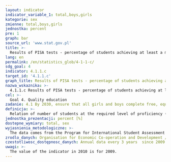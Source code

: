 ```yaml
---
layout: indicator
indicator_variable_1: total,boys,girls
kategorie: sex
zmienne: total,boys,girls
jednostka: percent
pre: 1
graph: bar
source_url: 'www.stat.gov.pl'
title: >-
  Results of PISA tests - percentage of students achieving at least a minimum proficiency level in mathematics 
lang: en
permalink: /en/statistics_glob/4-1-1-c/
sdg_goal: 4
indicator: 4.1.1.c
target_id: '4.1.1.c'
graph_title: Results of PISA tests - percentage of students achieving at least a minimum proficiency level in mathematics
nazwa_wskaznika: >-
  4.1.1.c Results of PISA tests - percentage of students achieving at least a minimum proficiency level in mathematics
cel: >-
  Goal 4. Quality education
zadanie: 4.1 By 2030, ensure that all girls and boys complete free, equitable and quality primary and secondary education leading to relevant and effective learning outcomes
definicja: >-
  Relation of number of students at the required level of proficiency (minimum level 2) in mathematics to the number of students covered by the study.
jednostka_prezentacji: percent [%]
dostepne_wymiary: total, sex
wyjasnienia_metodologiczne: >-
  The data comes from the Program for International Student Assessment (PISA).Programme for International Student Assessment – PISA is internationally coordinated by the Organisation for Economic Co-operation and Development (OECD) and in Poland by the Ministry of National Education. The aim of the programme is to verify the practical application of knowledge acquired in school and outside the school. The survey (representative) is carried out in randomly selected schools, and its results are generalized to the entire population. The success of the survey depends on the participation of all sampled schools and students. PISA standards only allow a small-scale denial.PISA tests students skills in three subject areas: Reading and Interpretation, Mathematics and Scientific literacy. The survey is carried out every three years, since 2000. In each of the subsequent surveys, a particular emphasis is put on the examination of one area, which takes half of the time provided for the student to solve the entire set of tasks.PISA tests (developed by an international consortium, with the cooperation of the countries participating in the project) are different from typical school activities, and on the basis of the results, the level of student skills is estimated. The best students reach level 5 or 6 (tasks with a relatively high degree of difficulty), while results below level 2 - a minimum level of competence - indicate very basic skills, which means an higher risk of not coping with education and adult life.PISA is one of the most important and the biggest educational surveys, which aims to provide objective and internationally comparable data on the same year students’ skills.
zrodlo_danych: Organisation for Economic Co-operation and Development / Ministry of Education
czestotliwosc_dostępnosc_danych: Annual data every 3 years  since 2009
uwagi: >-
  The value of the indicator in 2010 is for 2009.
---
```


